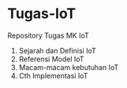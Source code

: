 # Tugas-IoT
Repository Tugas MK IoT

1. Sejarah dan Definisi IoT
2. Referensi Model IoT
3. Macam-macam kebutuhan IoT
4. Cth Implementasi IoT
